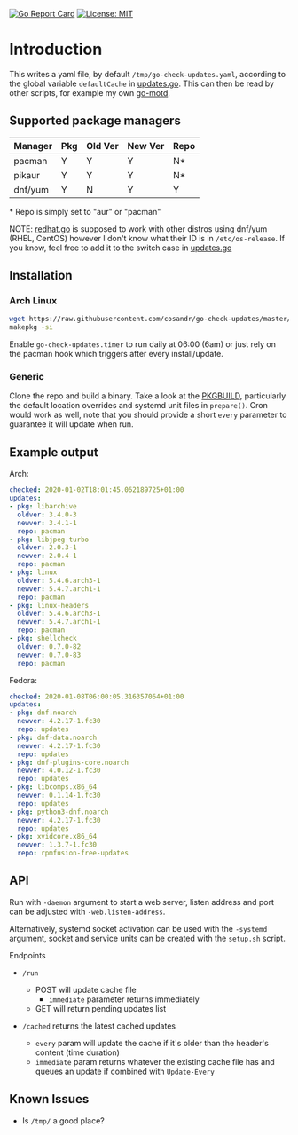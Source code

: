 [![Go Report Card](https://goreportcard.com/badge/github.com/cosandr/go-check-updates)](https://goreportcard.com/report/github.com/cosandr/go-check-updates) [![License: MIT](https://img.shields.io/badge/License-MIT-blue.svg)](https://github.com/cosandr/go-check-updates/blob/master/LICENSE)

# Introduction

This writes a yaml file, by default `/tmp/go-check-updates.yaml`, according to the global variable `defaultCache` in [updates.go](./updates.go). This can then be read by other scripts, for example my own [go-motd](https://github.com/cosandr/go-motd).

## Supported package managers

Manager | Pkg | Old Ver | New Ver | Repo
--- | --- | --- | --- | ----
pacman | Y | Y | Y | N*
pikaur | Y | Y | Y | N*
dnf/yum | Y | N | Y | Y

\* Repo is simply set to "aur" or "pacman"

NOTE: [redhat.go](./redhat.go) is supposed to work with other distros using dnf/yum (RHEL, CentOS) however I don't know what their ID is in `/etc/os-release`. If you know, feel free to add it to the switch case in [updates.go](./updates.go)

## Installation

### Arch Linux

```sh
wget https://raw.githubusercontent.com/cosandr/go-check-updates/master/PKGBUILD
makepkg -si
```

Enable `go-check-updates.timer` to run daily at 06:00 (6am) or just rely on the pacman hook which triggers after every install/update.

### Generic

Clone the repo and build a binary. Take a look at the [PKGBUILD](./PKGBUILD), particularly the default location overrides and systemd unit files in `prepare()`. Cron would work as well, note that you should provide a short `every` parameter to guarantee it will update when run.

## Example output

Arch:

```yaml
checked: 2020-01-02T18:01:45.062189725+01:00
updates:
- pkg: libarchive
  oldver: 3.4.0-3
  newver: 3.4.1-1
  repo: pacman
- pkg: libjpeg-turbo
  oldver: 2.0.3-1
  newver: 2.0.4-1
  repo: pacman
- pkg: linux
  oldver: 5.4.6.arch3-1
  newver: 5.4.7.arch1-1
  repo: pacman
- pkg: linux-headers
  oldver: 5.4.6.arch3-1
  newver: 5.4.7.arch1-1
  repo: pacman
- pkg: shellcheck
  oldver: 0.7.0-82
  newver: 0.7.0-83
  repo: pacman
```

Fedora:

```yaml
checked: 2020-01-08T06:00:05.316357064+01:00
updates:
- pkg: dnf.noarch
  newver: 4.2.17-1.fc30
  repo: updates
- pkg: dnf-data.noarch
  newver: 4.2.17-1.fc30
  repo: updates
- pkg: dnf-plugins-core.noarch
  newver: 4.0.12-1.fc30
  repo: updates
- pkg: libcomps.x86_64
  newver: 0.1.14-1.fc30
  repo: updates
- pkg: python3-dnf.noarch
  newver: 4.2.17-1.fc30
  repo: updates
- pkg: xvidcore.x86_64
  newver: 1.3.7-1.fc30
  repo: rpmfusion-free-updates
```

## API

Run with `-daemon` argument to start a web server,
listen address and port can be adjusted with `-web.listen-address`.

Alternatively, systemd socket activation can be used with the `-systemd` argument, socket and service units can be
created with the `setup.sh` script.

Endpoints
- `/run`  
  - POST will update cache file
    - `immediate` parameter returns immediately
  - GET will return pending updates list

- `/cached` returns the latest cached updates
  - `every` param will update the cache if it's older than the header's content (time duration)
  - `immediate` param returns whatever the existing cache file has and queues an update if combined with `Update-Every`

## Known Issues

- Is `/tmp/` a good place?
